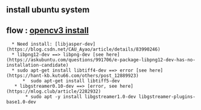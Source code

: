 ## install ubuntu system
## flow : [opencv3 install](https://www.learnopencv.com/install-opencv3-on-ubuntu/)
      * Need install: [libjasper-dev](https://blog.csdn.net/CAU_Ayao/article/details/83990246)
      * libpng12-dev ==> libpng-dev [see here](https://askubuntu.com/questions/991706/e-package-libpng12-dev-has-no-installation-candidate)
      * sudo apt-get install libtiff4-dev ==> error [see here](https://hant-kb.kutu66.com/others/post_12889923)
          *  sudo apt-get install libtiff5-dev
       * libgstreamer0.10-dev ==> [error, see here](https://mlog.club/article/2282932)
           * sudo apt -y install libgstreamer1.0-dev libgstreamer-plugins-base1.0-dev
         
